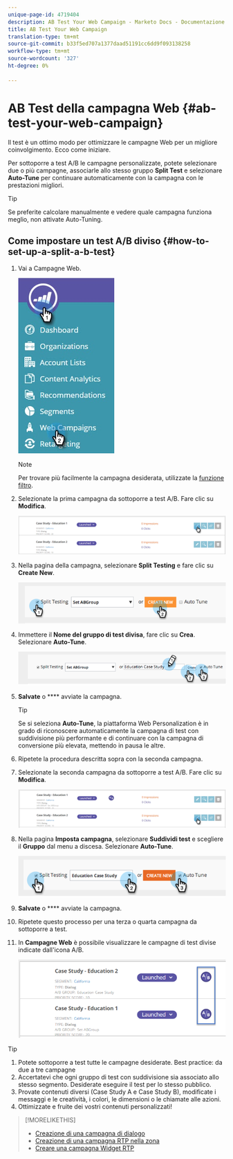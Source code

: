 ```yaml
---
unique-page-id: 4719404
description: AB Test Your Web Campaign - Marketo Docs - Documentazione prodotto
title: AB Test Your Web Campaign
translation-type: tm+mt
source-git-commit: b33f5ed707a1377daad51191cc6dd9f093138258
workflow-type: tm+mt
source-wordcount: '327'
ht-degree: 0%

---
```



# AB Test della campagna Web {#ab-test-your-web-campaign}

Il test è un ottimo modo per ottimizzare le campagne Web per un migliore coinvolgimento. Ecco come iniziare.

Per sottoporre a test A/B le campagne personalizzate, potete selezionare due o più campagne, associarle allo stesso gruppo **Split Test** e selezionare **Auto-Tune** per continuare automaticamente con la campagna con le prestazioni migliori.

>[!TIP]
>
>Se preferite calcolare manualmente e vedere quale campagna funziona meglio, non attivate Auto-Tuning.

## Come impostare un test A/B diviso {#how-to-set-up-a-split-a-b-test}

1. Vai a Campagne Web.

   ![](assets/web-campaigns-hand-2.jpg)

   >[!NOTE]
   >
   >Per trovare più facilmente la campagna desiderata, utilizzate la [funzione filtro](/help/marketo/product-docs/web-personalization/working-with-web-campaigns/filter-web-campaigns.md).

1. Selezionate la prima campagna da sottoporre a test A/B. Fare clic su **Modifica**.

   ![](assets/image2016-11-4-13-3a46-3a37.png)

1. Nella pagina della campagna, selezionare **Split Testing** e fare clic su **Create New**.

   ![](assets/image2014-11-26-16-3a47-3a18.png)

1. Immettere il **Nome del gruppo di test divisa**, fare clic su **Crea**. Selezionare **Auto-Tune**.

   ![](assets/image2014-11-26-16-3a52-3a24.png)

1. **Salvate** o  **** avviate la campagna.

   >[!TIP]
   >
   >Se si seleziona **Auto-Tune**, la piattaforma Web Personalization è in grado di riconoscere automaticamente la campagna di test con suddivisione più performante e di continuare con la campagna di conversione più elevata, mettendo in pausa le altre.

1. Ripetete la procedura descritta sopra con la seconda campagna.

1. Selezionate la seconda campagna da sottoporre a test A/B. Fare clic su **Modifica**.

   ![](assets/image2016-11-4-13-3a51-3a39.png)

1. Nella pagina **Imposta campagna**, selezionare **Suddividi test** e scegliere il **Gruppo** dal menu a discesa. Selezionare **Auto-Tune**.

   ![](assets/image2014-11-26-17-3a2-3a17.png)

1. **Salvate** o  **** avviate la campagna.

1. Ripetete questo processo per una terza o quarta campagna da sottoporre a test.

1. In **Campagne Web** è possibile visualizzare le campagne di test divise indicate dall&#39;icona A/B.

   ![](assets/image2016-11-4-13-3a55-3a5.png)

>[!TIP]
>
>1. Potete sottoporre a test tutte le campagne desiderate. Best practice: da due a tre campagne
>1. Accertatevi che ogni gruppo di test con suddivisione sia associato allo stesso segmento. Desiderate eseguire il test per lo stesso pubblico.
>1. Provate contenuti diversi (Case Study A e Case Study B), modificate i messaggi e le creatività, i colori, le dimensioni o le chiamate alle azioni.
>1. Ottimizzate e fruite dei vostri contenuti personalizzati!


>[!MORELIKETHIS]
>
>* [Creazione di una campagna di dialogo](/help/marketo/product-docs/web-personalization/working-with-web-campaigns/create-a-new-dialog-web-campaign.md)
>* [Creazione di una campagna RTP nella zona](/help/marketo/product-docs/web-personalization/working-with-web-campaigns/create-a-new-in-zone-web-campaign.md)
>* [Creare una campagna Widget RTP](/help/marketo/product-docs/web-personalization/working-with-web-campaigns/create-a-new-widget-web-campaign.md)

